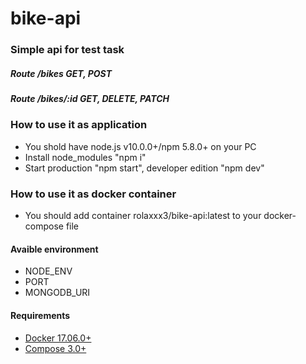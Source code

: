 # bike-api
### Simple api for test task
##### Route /bikes GET, POST
##### Route /bikes/:id GET, DELETE, PATCH

### How to use it as application
* You shold have node.js v10.0.0+/npm 5.8.0+ on your PC
* Install node_modules "npm i"
* Start production "npm start", developer edition "npm dev"

### How to use it as docker container

* You should add container rolaxxx3/bike-api:latest to your docker-compose file

#### Avaible environment

* NODE_ENV
* PORT
* MONGODB_URI

#### Requirements

* [Docker 17.06.0+](https://www.docker.com/get-started)
* [Compose 3.0+](https://docs.docker.com/compose/install/)
